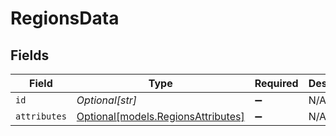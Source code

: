 # RegionsData


## Fields

| Field                                                                | Type                                                                 | Required                                                             | Description                                                          |
| -------------------------------------------------------------------- | -------------------------------------------------------------------- | -------------------------------------------------------------------- | -------------------------------------------------------------------- |
| `id`                                                                 | *Optional[str]*                                                      | :heavy_minus_sign:                                                   | N/A                                                                  |
| `attributes`                                                         | [Optional[models.RegionsAttributes]](../models/regionsattributes.md) | :heavy_minus_sign:                                                   | N/A                                                                  |